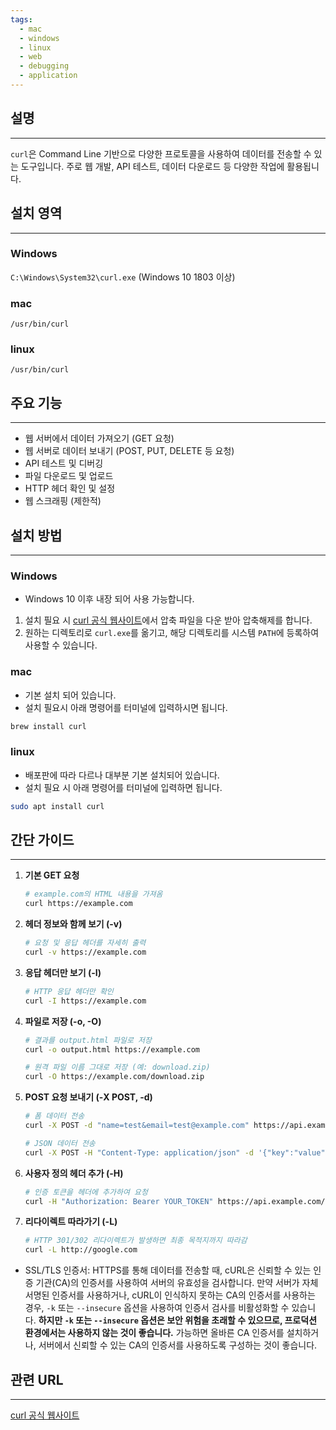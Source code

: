 ```yaml
---
tags:
  - mac
  - windows
  - linux
  - web
  - debugging
  - application
---
```

## 설명
---
`curl`은 Command Line 기반으로 다양한 프로토콜을 사용하여 데이터를 전송할 수 있는 도구입니다. 주로 웹 개발, API 테스트, 데이터 다운로드 등 다양한 작업에 활용됩니다.

## 설치 영역
---
### Windows
`C:\Windows\System32\curl.exe` (Windows 10 1803 이상)

### mac
`/usr/bin/curl`

### linux
`/usr/bin/curl`

## 주요 기능
---
- 웹 서버에서 데이터 가져오기 (GET 요청)
- 웹 서버로 데이터 보내기 (POST, PUT, DELETE 등 요청)
- API 테스트 및 디버깅
- 파일 다운로드 및 업로드
- HTTP 헤더 확인 및 설정
- 웹 스크래핑 (제한적)

## 설치 방법
---
### Windows
- Windows 10 이후 내장 되어 사용 가능합니다.

1. 설치 필요 시 [curl 공식 웹사이트](https://curl.se/windows/)에서 압축 파일을 다운 받아 압축해제를 합니다.
2. 원하는 디렉토리로 `curl.exe`를 옮기고, 해당 디렉토리를 시스템 `PATH`에 등록하여 사용할 수 있습니다.
### mac
- 기본 설치 되어 있습니다.
- 설치 필요시 아래 명령어를 터미널에 입력하시면 됩니다.
```sh
brew install curl
```

### linux
- 배포판에 따라 다르나 대부분 기본 설치되어 있습니다.
- 설치 필요 시 아래 명령어를 터미널에 입력하면 됩니다.
```sh
sudo apt install curl
```

## 간단 가이드
---
1.  **기본 GET 요청**
    ```sh
    # example.com의 HTML 내용을 가져옴
    curl https://example.com
    ```

2.  **헤더 정보와 함께 보기 (-v)**
    ```sh
    # 요청 및 응답 헤더를 자세히 출력
    curl -v https://example.com
    ```

3.  **응답 헤더만 보기 (-I)**
    ```sh
    # HTTP 응답 헤더만 확인
    curl -I https://example.com
    ```

4.  **파일로 저장 (-o, -O)**
    ```sh
    # 결과를 output.html 파일로 저장
    curl -o output.html https://example.com

    # 원격 파일 이름 그대로 저장 (예: download.zip)
    curl -O https://example.com/download.zip
    ```

5.  **POST 요청 보내기 (-X POST, -d)**
    ```sh
    # 폼 데이터 전송
    curl -X POST -d "name=test&email=test@example.com" https://api.example.com/users

    # JSON 데이터 전송
    curl -X POST -H "Content-Type: application/json" -d '{"key":"value"}' https://api.example.com/data
    ```

6.  **사용자 정의 헤더 추가 (-H)**
    ```sh
    # 인증 토큰을 헤더에 추가하여 요청
    curl -H "Authorization: Bearer YOUR_TOKEN" https://api.example.com/secure-data
    ```

7.  **리다이렉트 따라가기 (-L)**
    ```sh
    # HTTP 301/302 리다이렉트가 발생하면 최종 목적지까지 따라감
    curl -L http://google.com
    ```

- SSL/TLS 인증서: HTTPS를 통해 데이터를 전송할 때, cURL은 신뢰할 수 있는 인증 기관(CA)의 인증서를 사용하여 서버의 유효성을 검사합니다. 만약 서버가 자체 서명된 인증서를 사용하거나, cURL이 인식하지 못하는 CA의 인증서를 사용하는 경우, `-k` 또는 `--insecure` 옵션을 사용하여 인증서 검사를 비활성화할 수 있습니다. **하지만 `-k` 또는 `--insecure` 옵션은 보안 위험을 초래할 수 있으므로, 프로덕션 환경에서는 사용하지 않는 것이 좋습니다.** 가능하면 올바른 CA 인증서를 설치하거나, 서버에서 신뢰할 수 있는 CA의 인증서를 사용하도록 구성하는 것이 좋습니다.

## 관련 URL
---
[curl 공식 웹사이트](https://curl.se/windows/)

